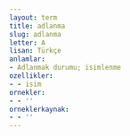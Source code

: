 ```yaml
---
layout: term
title: adlanma
slug: adlanma
letter: A
lisan: Türkçe
anlamlar:
- Adlanmak durumu; isimlenme
ozellikler:
- - isim
ornekler:
- - ''
orneklerkaynak:
- - ''
---
```

